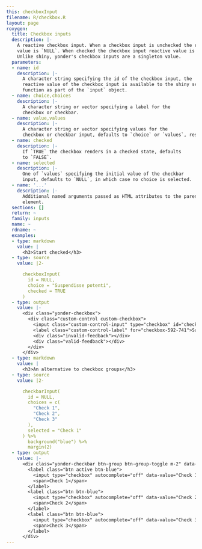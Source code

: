 ```yaml
---
this: checkboxInput
filename: R/checkbox.R
layout: page
roxygen:
  title: Checkbox inputs
  description: |-
    A reactive checkbox input. When a checkbox input is unchecked the reactive
    value is `NULL`. When checked the checkbox input reactive value is `value`.
    Unlike shiny, yonder's checkbox inputs are a singleton value.
  parameters:
  - name: id
    description: |-
      A character string specifying the id of the checkbox input, the
      reactive value of the checkbox input is available to the shiny server
      function as part of the `input` object.
  - name: choice,choices
    description: |-
      A character string or vector specifying a label for the
      checkbox or checkbar.
  - name: value,values
    description: |-
      A character string or vector specifying values for the
      checkbox or checkbar input, defaults to `choice` or `values`, respectively.
  - name: checked
    description: |-
      If `TRUE` the checkbox renders in a checked state, defaults
      to `FALSE`.
  - name: selected
    description: |-
      One of `values` specifying the initial value of the checkbar
      input, defaults to `NULL`, in which case no choice is selected.
  - name: '...'
    description: |-
      Additional named arguments passed as HTML attributes to the parent
      element.
  sections: []
  return: ~
  family: inputs
  name: ~
  rdname: ~
  examples:
  - type: markdown
    value: |
      <h3>Start checked</h3>
  - type: source
    value: |2-

      checkboxInput(
        id = NULL,
        choice = "Suspendisse potenti",
        checked = TRUE
      )
  - type: output
    value: |-
      <div class="yonder-checkbox">
        <div class="custom-control custom-checkbox">
          <input class="custom-control-input" type="checkbox" id="checkbox-592-741" data-value="Suspendisse potenti" checked/>
          <label class="custom-control-label" for="checkbox-592-741">Suspendisse potenti</label>
          <div class="invalid-feedback"></div>
          <div class="valid-feedback"></div>
        </div>
      </div>
  - type: markdown
    value: |
      <h3>An alternative to checkbox groups</h3>
  - type: source
    value: |2-

      checkbarInput(
        id = NULL,
        choices = c(
          "Check 1",
          "Check 2",
          "Check 3"
        ),
        selected = "Check 1"
      ) %>%
        background("blue") %>%
        margin(2)
  - type: output
    value: |-
      <div class="yonder-checkbar btn-group btn-group-toggle m-2" data-toggle="buttons">
        <label class="btn active btn-blue">
          <input type="checkbox" autocomplete="off" data-value="Check 1" checked/>
          <span>Check 1</span>
        </label>
        <label class="btn btn-blue">
          <input type="checkbox" autocomplete="off" data-value="Check 2"/>
          <span>Check 2</span>
        </label>
        <label class="btn btn-blue">
          <input type="checkbox" autocomplete="off" data-value="Check 3"/>
          <span>Check 3</span>
        </label>
      </div>
---
```

